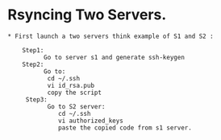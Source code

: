 
# Rsyncing Two Servers.

    * First launch a two servers think example of S1 and S2 :
    
        Step1:
              Go to server s1 and generate ssh-keygen
        Step2:
              Go to:
               cd ~/.ssh
               vi id_rsa.pub
               copy the script
         Step3:
               Go to S2 server:
                  cd ~/.ssh
                  vi authorized_keys
                  paste the copied code from s1 server.
